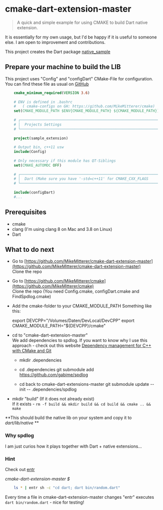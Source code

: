 # cmake-dart-extension-master
> A quick and simple example for using CMAKE to build Dart native extension.

It is essentially for my own usage, but I'd be happy if it is useful to someone else.
I am open to improvement and contributions.

This project creates the Dart package [native_sample](https://pub.dartlang.org/packages/native_sample)

## Prepare your machine to build the LIB

This project uses "Config" and "configDart" CMake-File for configuration. You can 
find these file as usual on [GitHub](https://github.com/MikeMitterer/cmake)

```cmake
    cmake_minimum_required(VERSION 3.6)
    
    # ENV is defined in .bashrc
    #   ( cmake-configs on GH: https://github.com/MikeMitterer/cmake)
    set(CMAKE_MODULE_PATH $ENV{CMAKE_MODULE_PATH} ${CMAKE_MODULE_PATH})
    
    # ┌──────────────────────────────────────────────────────────────────┐
    # │  Projects Settings                                               │
    # └──────────────────────────────────────────────────────────────────┘
    
    project(sample_extension)
    
    # Output bin, c++11 usw
    include(Config)
    
    # Only necessary if this module has QT-Siblings
    set(CMAKE_AUTOMOC OFF)
    
    # ┌──────────────────────────────────────────────────────────────────┐
    # │  Dart (Make sure you have '-std=c++11' for CMAKE_CXX_FLAGS       │
    # └──────────────────────────────────────────────────────────────────┘
    
    include(configDart)
    #...
```

## Prerequisites 
   - cmake
   - clang (I'm using clang 8 on Mac and 3.8 on Linux)
   - Dart

## What to do next
   - Go to [https://github.com/MikeMitterer/cmake-dart-extension-master](https://github.com/MikeMitterer/cmake-dart-extension-master)  
   Clone the repo
      
   - Go to [https://github.com/MikeMitterer/cmake](https://github.com/MikeMitterer/cmake)  
   Clone the repo (You need Config.cmake, configDart.cmake and FindSpdlog.cmake)
             
   - Add the cmake-folder to your CMAKE_MODULE_PATH
   Something like this:
   
      
        export DEVCPP="/Volumes/Daten/DevLocal/DevCPP"
        export CMAKE_MODULE_PATH="${DEVCPP}/cmake"
   
   - cd to "cmake-dart-extension-master"  
   We add dependencies to spdlog. If you want to know why I use this approach - check
   out this website [Dependency management for C++ with CMake and Git](https://foonathan.github.io/blog/2016/07/07/cmake-dependency-handling.html)
   
     - mkdir .dependencies
   
     - cd .dependencies
     git submodule add https://github.com/gabime/spdlog
   
     - cd back to cmake-dart-extensions-master
     git submodule update --init -- .dependencies/spdlog
    
   
   - mkdir "build" (If it does not already exist)   
   If it exists - `rm -f build && mkdir build && cd build && cmake .. && make`   
   
   **This should build the native lib on your system and copy it to _dart/lib/native_ ** 

### Why spdlog
I am just curios how it plays together with Dart + native extensions...          
    
    
### Hint
Check out [entr](http://entrproject.org/)  
 
_cmake-dart-extension-master $_
```bash
    ls * | entr sh -c "cd dart; dart bin/random.dart"
```
Every time a file in cmake-dart-extension-master changes "entr" executes `dart bin/random.dart` - nice for testing!
     
     
